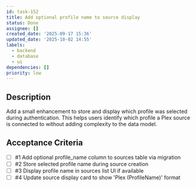 ```yaml
---
id: task-152
title: Add optional profile name to source display
status: Done
assignee: []
created_date: '2025-09-17 15:36'
updated_date: '2025-10-02 14:55'
labels:
  - backend
  - database
  - ui
dependencies: []
priority: low
---
```


## Description

Add a small enhancement to store and display which profile was selected during authentication. This helps users identify which profile a Plex source is connected to without adding complexity to the data model.

## Acceptance Criteria
<!-- AC:BEGIN -->
- [ ] #1 Add optional profile_name column to sources table via migration
- [ ] #2 Store selected profile name during source creation
- [ ] #3 Display profile name in sources list UI if available
- [ ] #4 Update source display card to show 'Plex (ProfileName)' format
<!-- AC:END -->
